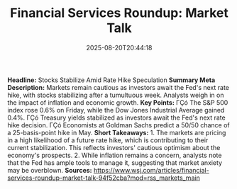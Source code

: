 ﻿---
title: "Financial Services Roundup: Market Talk"
date: "2025-08-20T20:44:18"
category: "Markets"
summary: ""
slug: "financial services roundup market talk"
source_urls:
  - "https://www.wsj.com/articles/financial-services-roundup-market-talk-94f52cba?mod=rss_markets_main"
seo:
  title: "Financial Services Roundup: Market Talk | Hash n Hedge"
  description: ""
  keywords: ["news", "markets", "brief"]
---
**Headline:** Stocks Stabilize Amid Rate Hike Speculation  **Summary Meta Description:** Markets remain cautious as investors await the Fed's next rate hike, with stocks stabilizing after a tumultuous week. Analysts weigh in on the impact of inflation and economic growth.  **Key Points:**  ΓÇó The S&P 500 index rose 0.6% on Friday, while the Dow Jones Industrial Average gained 0.4%. ΓÇó Treasury yields stabilized as investors await the Fed's next rate hike decision. ΓÇó Economists at Goldman Sachs predict a 50/50 chance of a 25-basis-point hike in May.  **Short Takeaways:**  1. The markets are pricing in a high likelihood of a future rate hike, which is contributing to their current stabilization. This reflects investors' cautious optimism about the economy's prospects. 2. While inflation remains a concern, analysts note that the Fed has ample tools to manage it, suggesting that market anxiety may be overblown.  **Sources:**  https://www.wsj.com/articles/financial-services-roundup-market-talk-94f52cba?mod=rss_markets_main 
